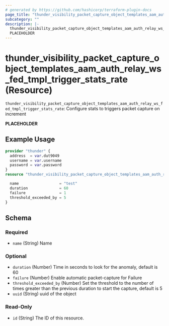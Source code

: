 ```yaml
---
# generated by https://github.com/hashicorp/terraform-plugin-docs
page_title: "thunder_visibility_packet_capture_object_templates_aam_auth_relay_ws_fed_tmpl_trigger_stats_rate Resource - terraform-provider-thunder"
subcategory: ""
description: |-
  thunder_visibility_packet_capture_object_templates_aam_auth_relay_ws_fed_tmpl_trigger_stats_rate: Configure stats to triggers packet capture on increment
  PLACEHOLDER
---
```


# thunder_visibility_packet_capture_object_templates_aam_auth_relay_ws_fed_tmpl_trigger_stats_rate (Resource)

`thunder_visibility_packet_capture_object_templates_aam_auth_relay_ws_fed_tmpl_trigger_stats_rate`: Configure stats to triggers packet capture on increment

__PLACEHOLDER__

## Example Usage

```terraform
provider "thunder" {
  address  = var.dut9049
  username = var.username
  password = var.password
}
resource "thunder_visibility_packet_capture_object_templates_aam_auth_relay_ws_fed_tmpl_trigger_stats_rate" "thunder_visibility_packet_capture_object_templates_aam_auth_relay_ws_fed_tmpl_trigger_stats_rate" {

  name                  = "test"
  duration              = 60
  failure               = 1
  threshold_exceeded_by = 5
}
```

<!-- schema generated by tfplugindocs -->
## Schema

### Required

- `name` (String) Name

### Optional

- `duration` (Number) Time in seconds to look for the anomaly, default is 60
- `failure` (Number) Enable automatic packet-capture for Failure
- `threshold_exceeded_by` (Number) Set the threshold to the number of times greater than the previous duration to start the capture, default is 5
- `uuid` (String) uuid of the object

### Read-Only

- `id` (String) The ID of this resource.


